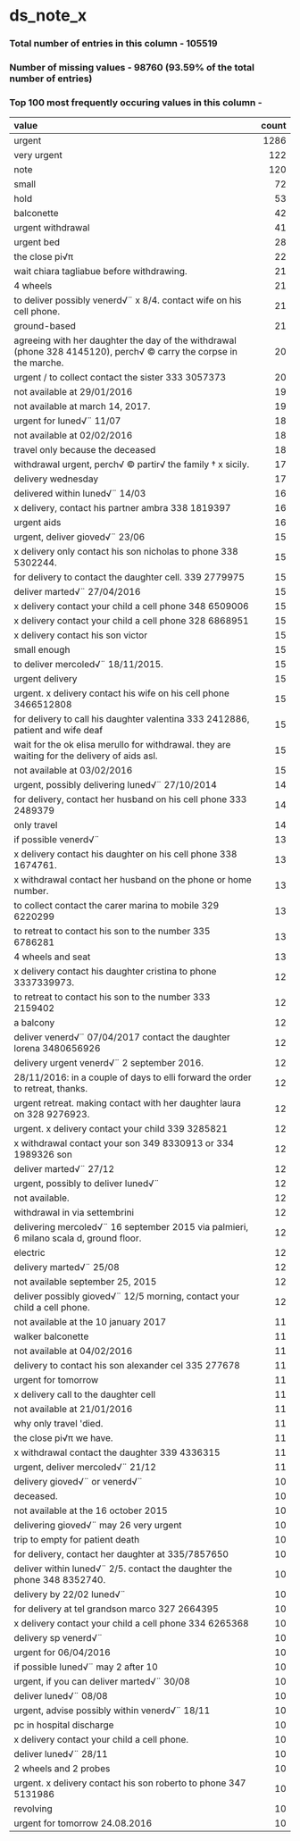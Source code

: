 
# ds_note_x

### Total number of entries in this column - 105519

### Number of missing values - 98760 (93.59% of the total number of entries)

### Top 100 most frequently occuring values in this column -

| value                                                                                                              |   count |
|:-------------------------------------------------------------------------------------------------------------------|--------:|
| urgent                                                                                                             |    1286 |
| very urgent                                                                                                        |     122 |
| note                                                                                                               |     120 |
| small                                                                                                              |      72 |
| hold                                                                                                               |      53 |
| balconette                                                                                                         |      42 |
| urgent withdrawal                                                                                                  |      41 |
| urgent bed                                                                                                         |      28 |
| the close pi√π                                                                                                     |      22 |
| wait chiara tagliabue before withdrawing.                                                                          |      21 |
| 4 wheels                                                                                                           |      21 |
| to deliver possibly venerd√¨ x 8/4. contact wife on his cell phone.                                                |      21 |
| ground-based                                                                                                       |      21 |
| agreeing with her daughter the day of the withdrawal (phone 328 4145120), perch√ © carry the corpse in the marche. |      20 |
| urgent / to collect contact the sister 333 3057373                                                                 |      20 |
| not available at 29/01/2016                                                                                        |      19 |
| not available at march 14, 2017.                                                                                   |      19 |
| urgent for luned√¨ 11/07                                                                                           |      18 |
| not available at 02/02/2016                                                                                        |      18 |
| travel only because the deceased                                                                                   |      18 |
| withdrawal urgent, perch√ © partir√ the family † x sicily.                                                         |      17 |
| delivery wednesday                                                                                                 |      17 |
| delivered within luned√¨ 14/03                                                                                     |      16 |
| x delivery, contact his partner ambra 338 1819397                                                                  |      16 |
| urgent aids                                                                                                        |      16 |
| urgent, deliver gioved√¨ 23/06                                                                                     |      15 |
| x delivery only contact his son nicholas to phone 338 5302244.                                                     |      15 |
| for delivery to contact the daughter cell. 339 2779975                                                             |      15 |
| deliver marted√¨ 27/04/2016                                                                                        |      15 |
| x delivery contact your child a cell phone 348 6509006                                                             |      15 |
| x delivery contact your child a cell phone 328 6868951                                                             |      15 |
| x delivery contact his son victor                                                                                  |      15 |
| small enough                                                                                                       |      15 |
| to deliver mercoled√¨ 18/11/2015.                                                                                  |      15 |
| urgent delivery                                                                                                    |      15 |
| urgent. x delivery contact his wife on his cell phone 3466512808                                                   |      15 |
| for delivery to call his daughter valentina 333 2412886, patient and wife deaf                                     |      15 |
| wait for the ok elisa merullo for withdrawal. they are waiting for the delivery of aids asl.                       |      15 |
| not available at 03/02/2016                                                                                        |      15 |
| urgent, possibly delivering luned√¨ 27/10/2014                                                                     |      14 |
| for delivery, contact her husband on his cell phone 333 2489379                                                    |      14 |
| only travel                                                                                                        |      14 |
| if possible venerd√¨                                                                                               |      13 |
| x delivery contact his daughter on his cell phone 338 1674761.                                                     |      13 |
| x withdrawal contact her husband on the phone or home number.                                                      |      13 |
| to collect contact the carer marina to mobile 329 6220299                                                          |      13 |
| to retreat to contact his son to the number 335 6786281                                                            |      13 |
| 4 wheels and seat                                                                                                  |      13 |
| x delivery contact his daughter cristina to phone 3337339973.                                                      |      12 |
| to retreat to contact his son to the number 333 2159402                                                            |      12 |
| a balcony                                                                                                          |      12 |
| deliver venerd√¨ 07/04/2017 contact the daughter lorena 3480656926                                                 |      12 |
| delivery urgent venerd√¨ 2 september 2016.                                                                         |      12 |
| 28/11/2016: in a couple of days to elli forward the order to retreat, thanks.                                      |      12 |
| urgent retreat. making contact with her daughter laura on 328 9276923.                                             |      12 |
| urgent. x delivery contact your child 339 3285821                                                                  |      12 |
| x withdrawal contact your son 349 8330913 or 334 1989326 son                                                       |      12 |
| deliver marted√¨ 27/12                                                                                             |      12 |
| urgent, possibly to deliver luned√¨                                                                                |      12 |
| not available.                                                                                                     |      12 |
| withdrawal in via settembrini                                                                                      |      12 |
| delivering mercoled√¨ 16 september 2015 via palmieri, 6 milano scala d, ground floor.                              |      12 |
| electric                                                                                                           |      12 |
| delivery marted√¨ 25/08                                                                                            |      12 |
| not available september 25, 2015                                                                                   |      12 |
| deliver possibly gioved√¨ 12/5 morning, contact your child a cell phone.                                           |      12 |
| not available at the 10 january 2017                                                                               |      11 |
| walker balconette                                                                                                  |      11 |
| not available at 04/02/2016                                                                                        |      11 |
| delivery to contact his son alexander cel 335 277678                                                               |      11 |
| urgent for tomorrow                                                                                                |      11 |
| x delivery call to the daughter cell                                                                               |      11 |
| not available at 21/01/2016                                                                                        |      11 |
| why only travel 'died.                                                                                             |      11 |
| the close pi√π we have.                                                                                            |      11 |
| x withdrawal contact the daughter 339 4336315                                                                      |      11 |
| urgent, deliver mercoled√¨ 21/12                                                                                   |      11 |
| delivery gioved√¨ or venerd√¨                                                                                      |      10 |
| deceased.                                                                                                          |      10 |
| not available at the 16 october 2015                                                                               |      10 |
| delivering gioved√¨ may 26 very urgent                                                                             |      10 |
| trip to empty for patient death                                                                                    |      10 |
| for delivery, contact her daughter at 335/7857650                                                                  |      10 |
| deliver within luned√¨ 2/5. contact the daughter the phone 348 8352740.                                            |      10 |
| delivery by 22/02 luned√¨                                                                                          |      10 |
| for delivery at tel grandson marco 327 2664395                                                                     |      10 |
| x delivery contact your child a cell phone 334 6265368                                                             |      10 |
| delivery sp venerd√¨                                                                                               |      10 |
| urgent for 06/04/2016                                                                                              |      10 |
| if possible luned√¨ may 2 after 10                                                                                 |      10 |
| urgent, if you can deliver marted√¨ 30/08                                                                          |      10 |
| deliver luned√¨ 08/08                                                                                              |      10 |
| urgent, advise possibly within venerd√¨ 18/11                                                                      |      10 |
| pc in hospital discharge                                                                                           |      10 |
| x delivery contact your child a cell phone.                                                                        |      10 |
| deliver luned√¨ 28/11                                                                                              |      10 |
| 2 wheels and 2 probes                                                                                              |      10 |
| urgent. x delivery contact his son roberto to phone 347 5131986                                                    |      10 |
| revolving                                                                                                          |      10 |
| urgent for tomorrow 24.08.2016                                                                                     |      10 |
